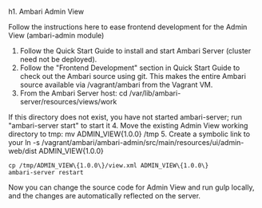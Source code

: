 h1. Ambari Admin View

Follow the instructions here to ease frontend development for the Admin View (ambari-admin module)

1. Follow the Quick Start Guide to install and start Ambari Server (cluster need not be deployed).
2. Follow the "Frontend Development" section in Quick Start Guide to check out the Ambari source using git. This makes the entire Ambari source available via /vagrant/ambari from the Vagrant VM.
3. From the Ambari Server host:
  cd /var/lib/ambari-server/resources/views/work

  If this directory does not exist, you have not started ambari-server; run "ambari-server start" to start it
4. Move the existing Admin View working directory to tmp:
  mv ADMIN_VIEW\{1.0.0\} /tmp
5. Create a symbolic link to your 
    ln -s /vagrant/ambari/ambari-admin/src/main/resources/ui/admin-web/dist ADMIN_VIEW\{1.0.0\}

    cp /tmp/ADMIN_VIEW\{1.0.0\}/view.xml ADMIN_VIEW\{1.0.0\} 
    ambari-server restart
Now you can change the source code for Admin View and run gulp locally, and the changes are automatically reflected on the server.
